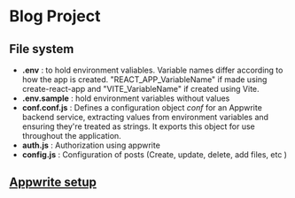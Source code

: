 # Blog Project

## File system
- **.env** : to hold environment valiables. Variable names differ according to how the app is created. "REACT_APP_VariableName" if made using create-react-app and "VITE_VariableName" if created using Vite.
- **.env.sample** : hold environment variables without values
- **conf.conf.js** : Defines a configuration object *conf* for an Appwrite backend service, extracting values from environment variables and ensuring they're treated as strings. It exports this object for use throughout the application.
- **auth.js** : Authorization using appwrite
- **config.js** : Configuration of posts (Create, update, delete, add files, etc )

## [Appwrite setup](https://youtu.be/4_JlIr8yry0?si=hKc1RuhO2KDSI1D2)